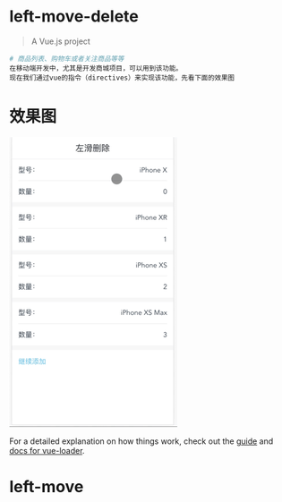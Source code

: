 # left-move-delete

> A Vue.js project

``` bash
# 商品列表、购物车或者关注商品等等
在移动端开发中，尤其是开发商城项目，可以用到该功能。
现在我们通过vue的指令（directives）来实现该功能，先看下面的效果图
```
# 效果图
![Image text](https://github.com/Jacky-MYD/left-move/blob/master/src/assets/images/gif.gif)<br />

For a detailed explanation on how things work, check out the [guide](http://vuejs-templates.github.io/webpack/) and [docs for vue-loader](http://vuejs.github.io/vue-loader).
# left-move
